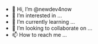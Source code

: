- 👋 Hi, I’m @newdev4now
- 👀 I’m interested in ...
- 🌱 I’m currently learning ...
- 💞️ I’m looking to collaborate on ...
- 📫 How to reach me ...

<!---
newdev4now/newdev4now is a ✨ special ✨ repository because its `README.md` (this file) appears on your GitHub profile.
You can click the Preview link to take a look at your changes.
--->
